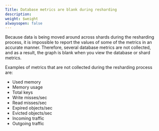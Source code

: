 ```yaml
---
Title: Database metrics are blank during resharding
description: 
weight: $weight
alwaysopen: false
---
```

Because data is being moved around across shards during the resharding
process, it is impossible to report the values of some of the metrics in
an accurate manner. Therefore, several database metrics are not
collected, and as a result, the graph is blank when you view the
database or shard metrics.

Examples of metrics that are not collected during the resharding process
are:

- Used memory
- Memory usage
- Total keys
- Write misses/sec
- Read misses/sec
- Expired objects/sec
- Evicted objects/sec
- Incoming traffic
- Outgoing traffic
